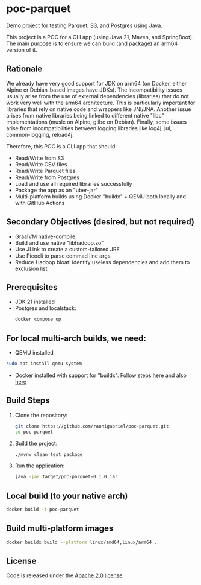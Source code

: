 # poc-parquet

Demo project for testing Parquet, S3, and Postgres using Java.

This project is a POC for a CLI app (using Java 21, Maven, and SpringBoot). The main purpose is to ensure we can build (and package) an arm64 version of it.

## Rationale
We already have very good support for JDK on arm64 (on Docker, either Alpine or Debian-based images have JDKs). The incompatibility issues usually arise from the use of external dependencies (libraries) that do not work very well with the arm64 architecture. This is particularly important for libraries that rely on native code and wrappers like JNI/JNA. Another issue arises from native libraries being linked to different native "libc" implementations (muslc on Alpine, glibc on Debian). Finally, some issues arise from incompatibilities between logging libraries like log4j, jul, common-logging, reload4j.

Therefore, this POC is a CLI app that should:
- Read/Write from S3
- Read/Write CSV files
- Read/Write Parquet files
- Read/Write from Postgres
- Load and use all required libraries successfully
- Package the app as an "uber-jar"
- Multi-platform builds using Docker "buildx" + QEMU both locally and with GitHub Actions


## Secondary Objectives (desired, but not required)
- GraalVM native-compile 
- Build and use native "libhadoop.so"
- Use JLink to create a custom-tailored JRE
- Use Picocli to parse commad line args
- Reduce Hadoop bloat: identify useless dependencies and add them to exclusion list


## Prerequisites
- JDK 21 installed
- Postgres and localstack:
   ```bash
   docker compose up
   ```


## For local multi-arch builds, we need:
  -  QEMU installed 
   ```bash
   sudo apt install qemu-system
   ```
  - Docker installed with support for "buildx". Follow steps [here](https://docs.docker.com/build/building/multi-platform/#qemu) and also [here](https://cloudolife.com/2022/03/05/Infrastructure-as-Code-IaC/Container/Docker/Docker-buildx-support-multiple-architectures-images)


## Build Steps
1. Clone the repository:
   ```bash
   git clone https://github.com/raonigabriel/poc-parquet.git
   cd poc-parquet
   ```
2. Build the project:
   ```bash
   ./mvnw clean test package
   ```
3. Run the application:
   ```bash
   java -jar target/poc-parquet-0.1.0.jar
   ```

## Local build (to your native arch)
   ```bash
   docker build -t poc-parquet
   ```

## Build multi-platform images
   ```bash
   docker buildx build --platform linux/amd64,linux/arm64 .
   ```


## License

Code is released under the [Apache 2.0 license](http://www.apache.org/licenses/LICENSE-2.0.html)
